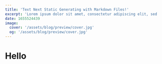 ```yaml
---
title: 'Text Next Static Generating with Markdown Files!'
excerpt: 'Lorem ipsum dolor sit amet, consectetur adipiscing elit, sed do eiusmod tempor incididunt ut labore et dolore magna aliqua. Praesent elementum facilisis leo vel fringilla est ullamcorper eget. At imperdiet dui accumsan sit amet nulla facilities morbi tempus.'
date: 1655524439
image:
  cover: '/assets/blog/preview/cover.jpg'
  og: '/assets/blog/preview/cover.jpg'
---
```


# Hello
